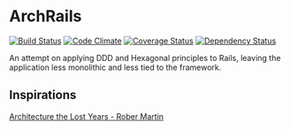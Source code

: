 # ArchRails

[![Build Status](https://travis-ci.org/arturhoo/arch_rails.svg?branch=master)](https://travis-ci.org/arturhoo/arch_rails)
[![Code Climate](http://img.shields.io/codeclimate/github/arturhoo/arch_rails.svg)](https://codeclimate.com/github/arturhoo/arch_rails)
[![Coverage Status](https://img.shields.io/coveralls/arturhoo/arch_rails.svg)](https://coveralls.io/r/arturhoo/arch_rails)
[![Dependency Status](https://gemnasium.com/arturhoo/arch_rails.svg)](https://gemnasium.com/arturhoo/arch_rails)


An attempt on applying DDD and Hexagonal principles to Rails, leaving the application less monolithic and less tied to the framework.

## Inspirations

[Architecture the Lost Years - Rober Martin](http://www.confreaks.com/videos/759-rubymidwest2011-keynote-architecture-the-lost-years)
